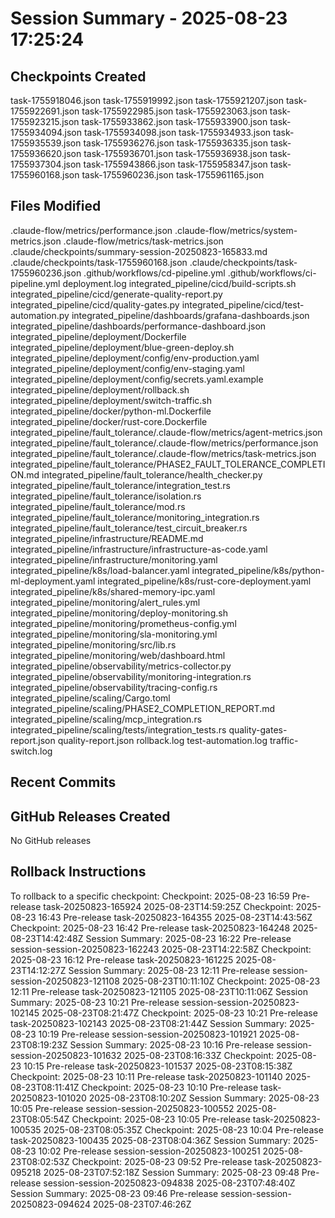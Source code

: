 # Session Summary - 2025-08-23 17:25:24

## Checkpoints Created
task-1755918046.json
task-1755919992.json
task-1755921207.json
task-1755922691.json
task-1755922985.json
task-1755923063.json
task-1755923215.json
task-1755933862.json
task-1755933900.json
task-1755934094.json
task-1755934098.json
task-1755934933.json
task-1755935539.json
task-1755936276.json
task-1755936335.json
task-1755936620.json
task-1755936701.json
task-1755936938.json
task-1755937304.json
task-1755943866.json
task-1755958347.json
task-1755960168.json
task-1755960236.json
task-1755961165.json

## Files Modified
.claude-flow/metrics/performance.json
.claude-flow/metrics/system-metrics.json
.claude-flow/metrics/task-metrics.json
.claude/checkpoints/summary-session-20250823-165833.md
.claude/checkpoints/task-1755960168.json
.claude/checkpoints/task-1755960236.json
.github/workflows/cd-pipeline.yml
.github/workflows/ci-pipeline.yml
deployment.log
integrated_pipeline/cicd/build-scripts.sh
integrated_pipeline/cicd/generate-quality-report.py
integrated_pipeline/cicd/quality-gates.py
integrated_pipeline/cicd/test-automation.py
integrated_pipeline/dashboards/grafana-dashboards.json
integrated_pipeline/dashboards/performance-dashboard.json
integrated_pipeline/deployment/Dockerfile
integrated_pipeline/deployment/blue-green-deploy.sh
integrated_pipeline/deployment/config/env-production.yaml
integrated_pipeline/deployment/config/env-staging.yaml
integrated_pipeline/deployment/config/secrets.yaml.example
integrated_pipeline/deployment/rollback.sh
integrated_pipeline/deployment/switch-traffic.sh
integrated_pipeline/docker/python-ml.Dockerfile
integrated_pipeline/docker/rust-core.Dockerfile
integrated_pipeline/fault_tolerance/.claude-flow/metrics/agent-metrics.json
integrated_pipeline/fault_tolerance/.claude-flow/metrics/performance.json
integrated_pipeline/fault_tolerance/.claude-flow/metrics/task-metrics.json
integrated_pipeline/fault_tolerance/PHASE2_FAULT_TOLERANCE_COMPLETION.md
integrated_pipeline/fault_tolerance/health_checker.py
integrated_pipeline/fault_tolerance/integration_test.rs
integrated_pipeline/fault_tolerance/isolation.rs
integrated_pipeline/fault_tolerance/mod.rs
integrated_pipeline/fault_tolerance/monitoring_integration.rs
integrated_pipeline/fault_tolerance/test_circuit_breaker.rs
integrated_pipeline/infrastructure/README.md
integrated_pipeline/infrastructure/infrastructure-as-code.yaml
integrated_pipeline/infrastructure/monitoring.yaml
integrated_pipeline/k8s/load-balancer.yaml
integrated_pipeline/k8s/python-ml-deployment.yaml
integrated_pipeline/k8s/rust-core-deployment.yaml
integrated_pipeline/k8s/shared-memory-ipc.yaml
integrated_pipeline/monitoring/alert_rules.yml
integrated_pipeline/monitoring/deploy-monitoring.sh
integrated_pipeline/monitoring/prometheus-config.yml
integrated_pipeline/monitoring/sla-monitoring.yml
integrated_pipeline/monitoring/src/lib.rs
integrated_pipeline/monitoring/web/dashboard.html
integrated_pipeline/observability/metrics-collector.py
integrated_pipeline/observability/monitoring-integration.rs
integrated_pipeline/observability/tracing-config.rs
integrated_pipeline/scaling/Cargo.toml
integrated_pipeline/scaling/PHASE2_COMPLETION_REPORT.md
integrated_pipeline/scaling/mcp_integration.rs
integrated_pipeline/scaling/tests/integration_tests.rs
quality-gates-report.json
quality-report.json
rollback.log
test-automation.log
traffic-switch.log

## Recent Commits


## GitHub Releases Created
No GitHub releases

## Rollback Instructions
To rollback to a specific checkpoint:
Checkpoint: 2025-08-23 16:59	Pre-release	task-20250823-165924	2025-08-23T14:59:25Z
Checkpoint: 2025-08-23 16:43	Pre-release	task-20250823-164355	2025-08-23T14:43:56Z
Checkpoint: 2025-08-23 16:42	Pre-release	task-20250823-164248	2025-08-23T14:42:48Z
Session Summary: 2025-08-23 16:22	Pre-release	session-session-20250823-162243	2025-08-23T14:22:58Z
Checkpoint: 2025-08-23 16:12	Pre-release	task-20250823-161225	2025-08-23T14:12:27Z
Session Summary: 2025-08-23 12:11	Pre-release	session-session-20250823-121108	2025-08-23T10:11:10Z
Checkpoint: 2025-08-23 12:11	Pre-release	task-20250823-121105	2025-08-23T10:11:06Z
Session Summary: 2025-08-23 10:21	Pre-release	session-session-20250823-102145	2025-08-23T08:21:47Z
Checkpoint: 2025-08-23 10:21	Pre-release	task-20250823-102143	2025-08-23T08:21:44Z
Session Summary: 2025-08-23 10:19	Pre-release	session-session-20250823-101921	2025-08-23T08:19:23Z
Session Summary: 2025-08-23 10:16	Pre-release	session-session-20250823-101632	2025-08-23T08:16:33Z
Checkpoint: 2025-08-23 10:15	Pre-release	task-20250823-101537	2025-08-23T08:15:38Z
Checkpoint: 2025-08-23 10:11	Pre-release	task-20250823-101140	2025-08-23T08:11:41Z
Checkpoint: 2025-08-23 10:10	Pre-release	task-20250823-101020	2025-08-23T08:10:20Z
Session Summary: 2025-08-23 10:05	Pre-release	session-session-20250823-100552	2025-08-23T08:05:54Z
Checkpoint: 2025-08-23 10:05	Pre-release	task-20250823-100535	2025-08-23T08:05:35Z
Checkpoint: 2025-08-23 10:04	Pre-release	task-20250823-100435	2025-08-23T08:04:36Z
Session Summary: 2025-08-23 10:02	Pre-release	session-session-20250823-100251	2025-08-23T08:02:53Z
Checkpoint: 2025-08-23 09:52	Pre-release	task-20250823-095218	2025-08-23T07:52:18Z
Session Summary: 2025-08-23 09:48	Pre-release	session-session-20250823-094838	2025-08-23T07:48:40Z
Session Summary: 2025-08-23 09:46	Pre-release	session-session-20250823-094624	2025-08-23T07:46:26Z
